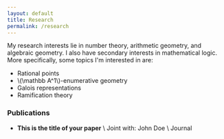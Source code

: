 ```yaml
---
layout: default
title: Research
permalink: /research
---
```

My research interests lie in number theory,  arithmetic geometry, and algebraic geometry. I also have secondary interests in mathematical logic. More specifically, some topics I'm interested in are:

- Rational points
- \\(\mathbb A^1\\)-enumerative geometry
- Galois representations
- Ramification theory


### Publications
- **This is the title of your paper** \\
Joint with: John Doe  \\
Journal